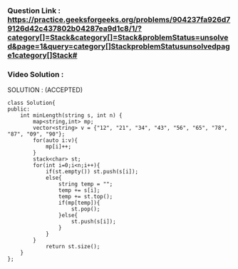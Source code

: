 ### Question Link : https://practice.geeksforgeeks.org/problems/904237fa926d79126d42c437802b04287ea9d1c8/1/?category[]=Stack&category[]=Stack&problemStatus=unsolved&page=1&query=category[]StackproblemStatusunsolvedpage1category[]Stack#

### Video Solution : 


SOLUTION : (ACCEPTED)

```
class Solution{
public:
    int minLength(string s, int n) {
        map<string,int> mp;
        vector<string> v = {"12", "21", "34", "43", "56", "65", "78", "87", "09", "90"};
        for(auto i:v){
            mp[i]++;
        }
        stack<char> st;
        for(int i=0;i<n;i++){
            if(st.empty()) st.push(s[i]);
            else{
                string temp = "";
                temp += s[i];
                temp += st.top();
                if(mp[temp]){
                    st.pop();
                }else{
                    st.push(s[i]);
                }
            }
        }
            return st.size();
    } 
};
```